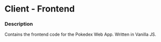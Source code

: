 # Client - Frontend

  

### Description

Contains the frontend code for the Pokedex Web App.
Written in Vanilla JS.